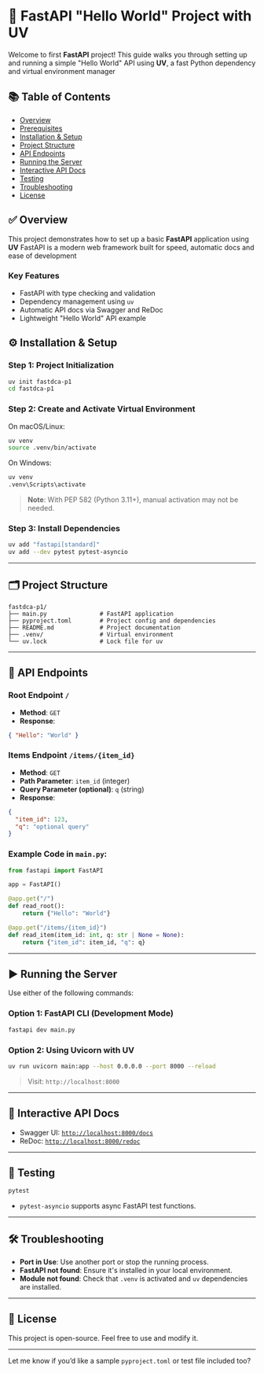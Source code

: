 # 🚀 FastAPI "Hello World" Project with UV
Welcome to first **FastAPI** project! This guide walks you through setting up and running a simple 
"Hello World" API using **UV**, a fast Python dependency and virtual environment manager

## 📚 Table of Contents
* [Overview](#overview)
* [Prerequisites](#prerequisites)
* [Installation & Setup](#installation--setup)
* [Project Structure](#project-structure)
* [API Endpoints](#api-endpoints)
* [Running the Server](#running-the-server)
* [Interactive API Docs](#interactive-api-docs)
* [Testing](#testing)
* [Troubleshooting](#troubleshooting)
* [License](#license)

## ✅ Overview
This project demonstrates how to set up a basic **FastAPI** application using **UV** FastAPI is a modern web
framework built for speed, automatic docs and ease of development

### Key Features
* FastAPI with type checking and validation
* Dependency management using `uv`
* Automatic API docs via Swagger and ReDoc
* Lightweight "Hello World" API example

## ⚙️ Installation & Setup
### Step 1: Project Initialization

```bash
uv init fastdca-p1
cd fastdca-p1
```

### Step 2: Create and Activate Virtual Environment

On macOS/Linux:

```bash
uv venv
source .venv/bin/activate
```

On Windows:

```bash
uv venv
.venv\Scripts\activate
```

> **Note**: With PEP 582 (Python 3.11+), manual activation may not be needed.

### Step 3: Install Dependencies

```bash
uv add "fastapi[standard]"
uv add --dev pytest pytest-asyncio
```

---

## 🗂 Project Structure

```
fastdca-p1/
├── main.py               # FastAPI application
├── pyproject.toml        # Project config and dependencies
├── README.md             # Project documentation
├── .venv/                # Virtual environment
└── uv.lock               # Lock file for uv
```

---

## 📌 API Endpoints

### Root Endpoint `/`

* **Method**: `GET`
* **Response**:

```json
{ "Hello": "World" }
```

### Items Endpoint `/items/{item_id}`

* **Method**: `GET`
* **Path Parameter**: `item_id` (integer)
* **Query Parameter (optional)**: `q` (string)
* **Response**:

```json
{
  "item_id": 123,
  "q": "optional query"
}
```

### Example Code in `main.py`:

```python
from fastapi import FastAPI

app = FastAPI()

@app.get("/")
def read_root():
    return {"Hello": "World"}

@app.get("/items/{item_id}")
def read_item(item_id: int, q: str | None = None):
    return {"item_id": item_id, "q": q}
```

---

## ▶️ Running the Server

Use either of the following commands:

### Option 1: FastAPI CLI (Development Mode)

```bash
fastapi dev main.py
```

### Option 2: Using Uvicorn with UV

```bash
uv run uvicorn main:app --host 0.0.0.0 --port 8000 --reload
```

> Visit: `http://localhost:8000`

---

## 🧪 Interactive API Docs

* Swagger UI: [`http://localhost:8000/docs`](http://localhost:8000/docs)
* ReDoc: [`http://localhost:8000/redoc`](http://localhost:8000/redoc)

---

## 🧪 Testing

```bash
pytest
```

* `pytest-asyncio` supports async FastAPI test functions.

---

## 🛠 Troubleshooting

* **Port in Use**: Use another port or stop the running process.
* **FastAPI not found**: Ensure it's installed in your local environment.
* **Module not found**: Check that `.venv` is activated and `uv` dependencies are installed.

---

## 📜 License

This project is open-source. Feel free to use and modify it.

---

Let me know if you’d like a sample `pyproject.toml` or test file included too?

